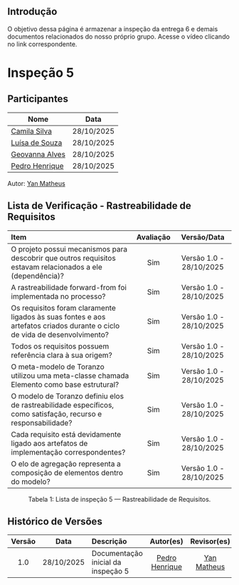 ## Introdução

O objetivo dessa página é armazenar a inspeção da entrega 6 e demais documentos relacionados do nosso próprio grupo. Acesse o vídeo clicando no link correspondente.

# Inspeção 5


## Participantes

| Nome                        | Data         |
|-----------------------------|-------------|
| [Camila Silva](https://github.com/CamilaSilvaC)   | 28/10/2025  |
| [Luísa de Souza](https://github.com/luisa12ll)    | 28/10/2025  |
| [Geovanna Alves](https://github.com/GeovannaUmbelino) | 28/10/2025  |
| [Pedro Henrique](https://github.com/pedrohpsantos) | 28/10/2025  |

Autor: [Yan Matheus](https://github.com/Yanmatheus0812)

## Lista de Verificação - Rastreabilidade de Requisitos

| Item                                                                                                                           | Avaliação     | Versão/Data              |
| :----------------------------------------------------------------------------------------------------------------------------- | :-----------: | :----------------------: |
| O projeto possui mecanismos para descobrir que outros requisitos estavam relacionados a ele (dependência)?                     |     Sim          |      Versão 1.0 \- 28/10/2025                    |
| A rastreabilidade forward-from foi implementada no processo?                                                                     |    Sim           |        Versão 1.0 \- 28/10/2025                                |
| Os requisitos foram claramente ligados às suas fontes e aos artefatos criados durante o ciclo de vida de desenvolvimento?      |    Sim           |          Versão 1.0 \- 28/10/2025                                              |
| Todos os requisitos possuem referência clara à sua origem?                                                                     |      Sim         |          Versão 1.0 \- 28/10/2025                                              |
| O meta-modelo de Toranzo utilizou uma meta-classe chamada Elemento como base estrutural?                                      |        Sim       |          Versão 1.0 \- 28/10/2025                                              |
| O modelo de Toranzo definiu elos de rastreabilidade específicos, como satisfação, recurso e responsabilidade?                  |      Sim         |           Versão 1.0 \- 28/10/2025                                             |
| Cada requisito está devidamente ligado aos artefatos de implementação correspondentes?                                         |      Sim         |           Versão 1.0 \- 28/10/2025                                             |
| O elo de agregação representa a composição de elementos dentro do modelo?                                                     |       Sim        |          Versão 1.0 \- 28/10/2025                                              |

<figcaption align="center">Tabela 1: Lista de inspeção 5 — Rastreabilidade de Requisitos.</figcaption>

## Histórico de Versões

| Versão |    Data    | Descrição                                   |                        Autor(es)                         |        Revisor(es)        |
| :----: | :--------: | :------------------------------------------ | :-----------------------------------------------------: | :----------------------: |
|  1.0   | 28/10/2025 | Documentação inicial da inspeção 5          | [Pedro Henrique](https://github.com/pedrohpsantos)       | [Yan Matheus](https://github.com/Yanmatheus0812) |